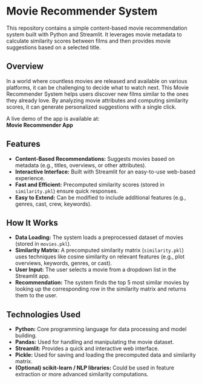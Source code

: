 # Movie Recommender System

This repository contains a simple content-based movie recommendation system built with Python and Streamlit. It leverages movie metadata to calculate similarity scores between films and then provides movie suggestions based on a selected title.

## Overview

In a world where countless movies are released and available on various platforms, it can be challenging to decide what to watch next. This Movie Recommender System helps users discover new films similar to the ones they already love. By analyzing movie attributes and computing similarity scores, it can generate personalized suggestions with a single click.

A live demo of the app is available at:  
**Movie Recommender App**

## Features

- **Content-Based Recommendations:** Suggests movies based on metadata (e.g., titles, overviews, or other attributes).
- **Interactive Interface:** Built with Streamlit for an easy-to-use web-based experience.
- **Fast and Efficient:** Precomputed similarity scores (stored in `similarity.pkl`) ensure quick responses.
- **Easy to Extend:** Can be modified to include additional features (e.g., genres, cast, crew, keywords).

## How It Works

- **Data Loading:** The system loads a preprocessed dataset of movies (stored in `movies.pkl`).
- **Similarity Matrix:** A precomputed similarity matrix (`similarity.pkl`) uses techniques like cosine similarity on relevant features (e.g., plot overviews, keywords, genres, or cast).
- **User Input:** The user selects a movie from a dropdown list in the Streamlit app.
- **Recommendation:** The system finds the top 5 most similar movies by looking up the corresponding row in the similarity matrix and returns them to the user.

## Technologies Used

- **Python:** Core programming language for data processing and model building.
- **Pandas:** Used for handling and manipulating the movie dataset.
- **Streamlit:** Provides a quick and interactive web interface.
- **Pickle:** Used for saving and loading the precomputed data and similarity matrix.
- **(Optional) scikit-learn / NLP libraries:** Could be used in feature extraction or more advanced similarity computations.
